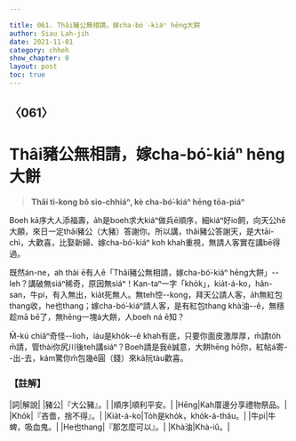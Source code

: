 ```yaml
---

title: 061. Thâi豬公無相請，嫁cha-bó͘-kiáⁿ hēng大餅
author: Siau Lah-jih
date: 2021-11-01
category: chheh
show_chapter: 0
layout: post
toc: true
---
```

  
## 〈061〉
# Thâi豬公無相請，嫁cha-bó͘-kiáⁿ hēng大餅
>**Thâi ti-kong bô sio-chhiáⁿ, kè cha-bó͘-kiáⁿ hēng tōa-piáⁿ**

Boeh kā序大人添福壽，a̍h是boeh求大kiáⁿ做兵ē順序，細kiáⁿ好io飼，向天公hē大願，來日一定thâi豬公（大豬）答謝你。所以講，thâi豬公答謝天，是大tāi-chì，大歡喜，比娶新婦、嫁cha-bó͘-kiáⁿ koh khah重視，無請人客實在講bē得過。

既然án-ne，ah thài ē有人ē「Thâi豬公無相請，嫁cha-bó͘-kiáⁿ hēng大餅」--leh？講破無siáⁿ稀奇，原因無siáⁿ！Kan-taⁿ一字「kho̍k」，kia̍t-á-ko，hân-san，牛pi，有入無出，kia̍t死無人。無teh悾--kong，拜天公請人客，a̍h無紅包thang收，he也thang；嫁cha-bó͘-kiáⁿ請人客，是有紅包thang khà油--ê，無穩趁mā bē了，無hēng一塊á大餅，人boeh ná ē知？

M̄-kú chiâⁿ奇怪--lio͘h，iáu是kho̍k--ê khah有底，只要你面皮激厚厚，m̄請to̍h m̄請，管thài你尻川後teh講siáⁿ？Boeh請是我ê誠意，大餅hēng hō͘你，紅帖á寄--出-去，kám驚你m̄包幾ê圓（錢）來kā阮tàu歡喜。



### 【註解】

|詞|解說|
|豬公|『大公豬』。|
|順序|順利平安。|
|Hēng|Kah厝邊分享禮物祭品。|
|Kho̍k|『吝嗇，捨不得』。|
|Kia̍t-á-ko|To̍h是kho̍k，kho̍k-á-thâu。|
|牛pi|牛蜱，吸血鬼。|
|He也thang|『那怎麼可以』。|
|Khà油|Khà-iû。|

